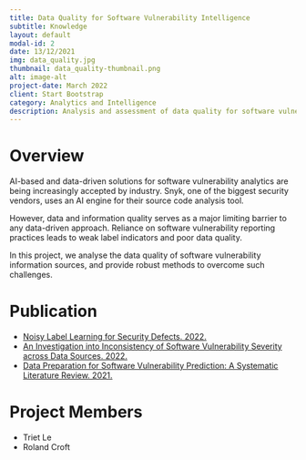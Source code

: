 ```yaml
---
title: Data Quality for Software Vulnerability Intelligence
subtitle: Knowledge
layout: default
modal-id: 2
date: 13/12/2021
img: data_quality.jpg
thumbnail: data_quality-thumbnail.png
alt: image-alt
project-date: March 2022
client: Start Bootstrap
category: Analytics and Intelligence
description: Analysis and assessment of data quality for software vulnerability data sets and sources.
---
```


# Overview
AI-based and data-driven solutions for software vulnerability analytics are being increasingly accepted by industry. Snyk, one of the biggest security vendors, uses an AI engine for their source code analysis tool.   

However, data and information quality serves as a major limiting barrier to any data-driven approach. Reliance on software vulnerability reporting practices leads to weak label indicators and poor data quality.  

In this project, we analyse the data quality of software vulnerability information sources, and provide robust methods to overcome such challenges.  

# Publication

 - [Noisy Label Learning for Security Defects. 2022.](https://arxiv.org/pdf/2203.04468.pdf)
 - [An Investigation into Inconsistency of Software Vulnerability Severity across Data Sources. 2022.](https://arxiv.org/pdf/2112.10356.pdf)
 - [Data Preparation for Software Vulnerability Prediction: A Systematic Literature Review. 2021.](https://arxiv.org/abs/2109.05740)

# Project Members

- Triet Le
- Roland Croft

